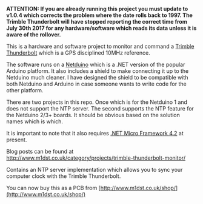 **ATTENTION: If you are already running this project you must update to v1.0.4 which corrects the problem where the date rolls back to 1997.  The Trimble Thunderbolt will have stopped reporting the correct time from July 30th 2017 for any hardware/software which reads its data unless it is aware of the rollover.**

This is a hardware and software project to monitor and command a [Trimble Thunderbolt](http://www.trimble.com/timing/thunderbolt-e.aspx) which is a GPS disciplined 10MHz reference.

The software runs on a [Netduino](http://netduino.com/) which is a .NET version of the popular Arduino platform.  It also includes a shield to make connecting it up to the Netduino much cleaner.  I have designed the shield to be compatible with both Netduino and Arduino in case someone wants to write code for the other platform.

There are two projects in this repo.  Once which is for the Netduino 1 and does not support the NTP server.  The second supports the NTP feature for the Netduino 2/3+ boards.  It should be obvious based on the solution names which is which.

It is important to note that it also requires [.NET Micro Framework 4.2](http://netmf.codeplex.com/) at present.

Blog posts can be found at http://www.m1dst.co.uk/category/projects/trimble-thunderbolt-monitor/

Contains an NTP server implementation which allows you to sync your computer clock with the Trimble Thunderbolt.

You can now buy this as a PCB from [http://www.m1dst.co.uk/shop/](http://www.m1dst.co.uk/shop/)
